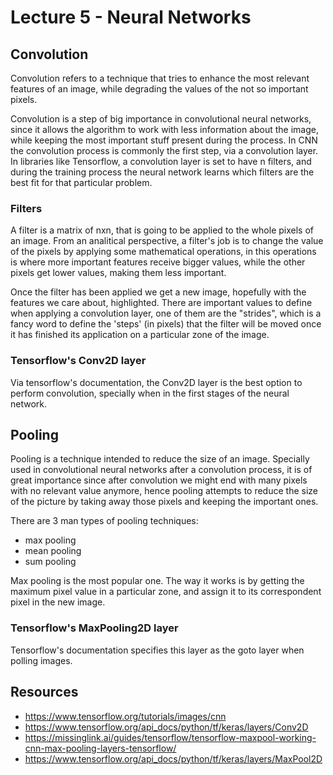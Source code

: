 # Lecture 5 - Neural Networks

## Convolution
Convolution refers to a technique that tries to enhance the most relevant
features of an image, while degrading the values of the not so important
pixels.

Convolution is a step of big importance in convolutional neural networks, since
it allows the algorithm to work with less information about the image, while
keeping the most important stuff present during the process. In CNN the
convolution process is commonly the first step, via a convolution layer. In
libraries like Tensorflow, a convolution layer is set to have n filters, and
during the training process the neural network learns which filters are the
best fit for that particular problem.

### Filters
A filter is a matrix of nxn, that is going to be applied to the whole pixels of
an image. From an analitical perspective, a filter's job is to change the value
of the pixels by applying some mathematical operations, in this operations is
where more important features receive bigger values, while the other pixels get
lower values, making them less important.

Once the filter has been applied we get a new image, hopefully with the
features we care about, highlighted. There are important values to define when
applying a convolution layer, one of them are the "strides", which is a fancy
word to define the 'steps' (in pixels) that the filter will be moved once it
has finished its application on a particular zone of the image.

### Tensorflow's Conv2D layer
Via tensorflow's documentation, the Conv2D layer is the best option to perform
convolution, specially when in the first stages of the neural network.

## Pooling
Pooling is a technique intended to reduce the size of an image. Specially used
in convolutional neural networks after a convolution process, it is of great
importance since after convolution we might end with many pixels with no
relevant value anymore, hence pooling attempts to reduce the size of the
picture by taking away those pixels and keeping the important ones.

There are 3 man types of pooling techniques:
- max pooling
- mean pooling
- sum pooling

Max pooling is the most popular one. The way it works is by getting the maximum
pixel value in a particular zone, and assign it to its correspondent pixel in
the new image.

### Tensorflow's MaxPooling2D layer
Tensorflow's documentation specifies this layer as the goto layer when polling
images.

## Resources
- https://www.tensorflow.org/tutorials/images/cnn
- https://www.tensorflow.org/api_docs/python/tf/keras/layers/Conv2D
- https://missinglink.ai/guides/tensorflow/tensorflow-maxpool-working-cnn-max-pooling-layers-tensorflow/
- https://www.tensorflow.org/api_docs/python/tf/keras/layers/MaxPool2D

